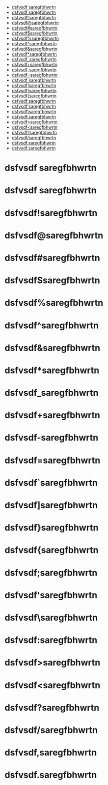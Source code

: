 <!-- TOC tocDepth:1..6 chapterDepth:1..6 -->

- [dsfvsdf    saregfbhwrtn](#dsfvsdf----saregfbhwrtn)
- [dsfvsdf saregfbhwrtn](#dsfvsdf-saregfbhwrtn)
- [dsfvsdf!saregfbhwrtn](#dsfvsdfsaregfbhwrtn)
- [dsfvsdf@saregfbhwrtn](#dsfvsdfsaregfbhwrtn-1)
- [dsfvsdf#saregfbhwrtn](#dsfvsdfsaregfbhwrtn-2)
- [dsfvsdf$saregfbhwrtn](#dsfvsdfsaregfbhwrtn-3)
- [dsfvsdf%saregfbhwrtn](#dsfvsdfsaregfbhwrtn-4)
- [dsfvsdf^saregfbhwrtn](#dsfvsdfsaregfbhwrtn-5)
- [dsfvsdf\&saregfbhwrtn](#dsfvsdfsaregfbhwrtn-6)
- [dsfvsdf\*saregfbhwrtn](#dsfvsdfsaregfbhwrtn-7)
- [dsfvsdf\_saregfbhwrtn](#dsfvsdf_saregfbhwrtn)
- [dsfvsdf+saregfbhwrtn](#dsfvsdfsaregfbhwrtn-8)
- [dsfvsdf-saregfbhwrtn](#dsfvsdf-saregfbhwrtn-1)
- [dsfvsdf=saregfbhwrtn](#dsfvsdfsaregfbhwrtn-9)
- [dsfvsdf\`saregfbhwrtn](#dsfvsdfsaregfbhwrtn-10)
- [dsfvsdf\]saregfbhwrtn](#dsfvsdfsaregfbhwrtn-11)
- [dsfvsdf}saregfbhwrtn](#dsfvsdfsaregfbhwrtn-12)
- [dsfvsdf{saregfbhwrtn](#dsfvsdfsaregfbhwrtn-13)
- [dsfvsdf;saregfbhwrtn](#dsfvsdfsaregfbhwrtn-14)
- [dsfvsdf'saregfbhwrtn](#dsfvsdfsaregfbhwrtn-15)
- [dsfvsdf\\saregfbhwrtn](#dsfvsdfsaregfbhwrtn-16)
- [dsfvsdf:saregfbhwrtn](#dsfvsdfsaregfbhwrtn-17)
- [dsfvsdf\>saregfbhwrtn](#dsfvsdfsaregfbhwrtn-18)
- [dsfvsdf\<saregfbhwrtn](#dsfvsdfsaregfbhwrtn-19)
- [dsfvsdf?saregfbhwrtn](#dsfvsdfsaregfbhwrtn-20)
- [dsfvsdf/saregfbhwrtn](#dsfvsdfsaregfbhwrtn-21)
- [dsfvsdf,saregfbhwrtn](#dsfvsdfsaregfbhwrtn-22)
- [dsfvsdf.saregfbhwrtn](#dsfvsdfsaregfbhwrtn-23)

<!-- /TOC -->

# dsfvsdf    saregfbhwrtn
# dsfvsdf saregfbhwrtn
# dsfvsdf!saregfbhwrtn
# dsfvsdf@saregfbhwrtn
# dsfvsdf#saregfbhwrtn
# dsfvsdf$saregfbhwrtn
# dsfvsdf%saregfbhwrtn
# dsfvsdf^saregfbhwrtn
# dsfvsdf&saregfbhwrtn
# dsfvsdf*saregfbhwrtn
# dsfvsdf_saregfbhwrtn
# dsfvsdf+saregfbhwrtn
# dsfvsdf-saregfbhwrtn
# dsfvsdf=saregfbhwrtn
# dsfvsdf`saregfbhwrtn
# dsfvsdf]saregfbhwrtn
# dsfvsdf}saregfbhwrtn
# dsfvsdf{saregfbhwrtn
# dsfvsdf;saregfbhwrtn
# dsfvsdf'saregfbhwrtn
# dsfvsdf\saregfbhwrtn
# dsfvsdf:saregfbhwrtn
# dsfvsdf>saregfbhwrtn
# dsfvsdf<saregfbhwrtn
# dsfvsdf?saregfbhwrtn
# dsfvsdf/saregfbhwrtn
# dsfvsdf,saregfbhwrtn
# dsfvsdf.saregfbhwrtn
<!-- # dsfvsdf!@#$%^&*_+-=`][}{;'\:><?/,. saregfbhwrtn -->
